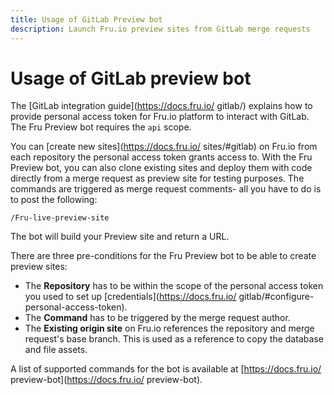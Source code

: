 ```yaml
---
title: Usage of GitLab Preview bot
description: Launch Fru.io preview sites from GitLab merge requests 
---
```

# Usage of GitLab preview bot

The [GitLab integration guide](https://docs.fru.io/ gitlab/) explains how to provide personal access token for Fru.io platform to interact with GitLab. The Fru Preview bot requires the `api` scope.

You can [create new sites](https://docs.fru.io/ sites/#gitlab) on Fru.io from each repository the personal access token grants access to. With the Fru Preview bot, you can also clone existing sites and deploy them with code directly from a merge request as preview site for testing purposes. The commands are triggered as merge request comments- all you have to do is to post the following:

```
/Fru-live-preview-site
```

The bot will build your Preview site and return a URL.

There are three pre-conditions for the Fru Preview bot to be able to create preview sites:

- The **Repository** has to be within the scope of the personal access token you used to set up [credentials](https://docs.fru.io/ gitlab/#configure-personal-access-token).
- The **Command** has to be triggered by the merge request author.
- The **Existing origin site** on Fru.io references the repository and merge request's base branch. This is used as a reference to copy the database and file assets.

A list of supported commands for the bot is available at [https://docs.fru.io/ preview-bot](https://docs.fru.io/ preview-bot).
